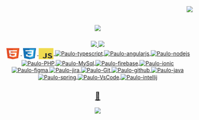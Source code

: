<img align="right" src="https://visitor-badge.laobi.icu/badge?page_id=Paulo-Mantovani.Paulo-Mantovani">

<h1 align="center">
  <a href="https://git.io/typing-svg">
    <img src="https://readme-typing-svg.herokuapp.com/?lines=Hi!;I'm+Paulo+Mantovani....;Nice+to+meet+you!+👋&center=true&size=30">
  </a>
</h1>

<div align="center"> <a href="https://github.com/mantovanip"> </div> 
  <div align="center">
    <a href="https://github.com/mantovanip"> <img height="180em" src="https://github-readme-stats.vercel.app/api?username=mantovanip&amp;show_icons=true&amp;theme=dark&amp;include_all_commits=true&amp;count_private=true"/> 
      <img height="180em" src="https://github-readme-stats.vercel.app/api/top-langs/?username=mantovanip&amp;layout=compact&amp;langs_count=7&amp;theme=dark"/> 
     <br>
     </div> 
    <div align="center" style="display: inline_block"> 
    <img align="center" alt="Paulo-HTML" height="30" width="40" src="https://raw.githubusercontent.com/devicons/devicon/master/icons/html5/html5-original.svg"> 
    <img align="center" alt="Paulo-CSS" height="30" width="40" src="https://raw.githubusercontent.com/devicons/devicon/master/icons/css3/css3-original.svg">
    <img align="center" alt="Paulo-JavaScript" height="30" width="40" src="https://raw.githubusercontent.com/devicons/devicon/master/icons/javascript/javascript-original.svg">
      <img align="center" alt="Paulo-typescript" height="30" width="40" src="https://cdn.jsdelivr.net/gh/devicons/devicon/icons/typescript/typescript-original.svg" />
      <img align="center" alt="Paulo-angularjs" height="30" width="40" src="https://cdn.jsdelivr.net/gh/devicons/devicon/icons/angularjs/angularjs-original.svg" />
      <img align="center" alt="Paulo-nodejs" height="30" width="40" src="https://cdn.jsdelivr.net/gh/devicons/devicon/icons/nodejs/nodejs-plain.svg"/> 
      <img align="center" alt="Paulo-PHP" height="45" width="55" src="https://cdn.jsdelivr.net/gh/devicons/devicon/icons/php/php-original.svg"/> 
      <img align="center" alt="Paulo-MySql" height="30" width="40" src="https://cdn.jsdelivr.net/gh/devicons/devicon/icons/mysql/mysql-original.svg"/>
      <img align="center" alt="Paulo-firebase" height="30" width="40" src="https://cdn.jsdelivr.net/gh/devicons/devicon/icons/firebase/firebase-plain.svg"/>    
      <img align="center" alt="Paulo-ionic" height="30" width="40" src="https://cdn.jsdelivr.net/gh/devicons/devicon/icons/ionic/ionic-original.svg"/>
       <img align="center" alt="Paulo-figma" height="30" width="40" src="https://cdn.jsdelivr.net/gh/devicons/devicon/icons/figma/figma-original.svg"/>
      <img align="center" alt="Paulo-jira" height="30" width="40" src="https://cdn.jsdelivr.net/gh/devicons/devicon/icons/jira/jira-original.svg"/>
      <img align="center" alt="Paulo-Git" height="30" width="40" src="https://cdn.jsdelivr.net/gh/devicons/devicon/icons/git/git-original.svg"/>
      <img align="center" alt="Paulo-github" height="30" width="40" src="https://cdn.jsdelivr.net/gh/devicons/devicon/icons/github/github-original.svg"/>
      <img align="center" alt="Paulo-java" height="30" width="40" src="https://cdn.jsdelivr.net/gh/devicons/devicon/icons/java/java-original.svg"/>                           <img align="center" alt="Paulo-spring" height="30" width="40" src="https://cdn.jsdelivr.net/gh/devicons/devicon/icons/spring/spring-original.svg"/>
      <img align="center" alt="Paulo-VsCode" height="30" width="40" src="https://cdn.jsdelivr.net/gh/devicons/devicon/icons/vscode/vscode-original.svg"/>
      <img align="center" alt="Paulo-intellij" height="30" width="40" src="https://cdn.jsdelivr.net/gh/devicons/devicon/icons/intellij/intellij-original.svg"/>
<h2 align="center"> 📱 </h2>
<p align="center">
<a href="https://www.linkedin.com/in/mantovanip/" title="LinkedIn Profile"><img src="https://img.shields.io/badge/LinkedIn-0077B5?style=for-the-badge&logo=linkedin&logoColor=white">
</p>

